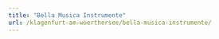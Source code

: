 ```yaml
---
title: "Bella Musica Instrumente"
url: /klagenfurt-am-woerthersee/bella-musica-instrumente/
---
```

